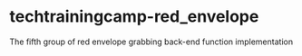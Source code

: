 # techtrainingcamp-red_envelope
The fifth group of red envelope grabbing back-end function implementation
